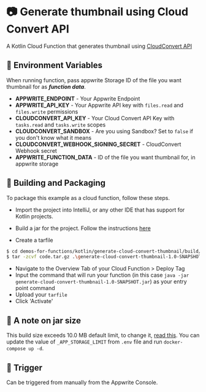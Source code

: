# 📷 Generate thumbnail using Cloud Convert API
A Kotlin Cloud Function that generates thumbnail using [CloudConvert API](https://cloudconvert.com/login#thumbnail-tasks)

## 📝 Environment Variables
When running function, pass appwrite Storage ID of the file you want thumbnail for as ***function data***.

- **APPWRITE_ENDPOINT** - Your Appwrite Endpoint
- **APPWRITE_API_KEY** - Your Appwrite API key with `files.read` and `files.write` permissions
- **CLOUDCONVERT_API_KEY** - Your Cloud Convert API Key with `tasks.read` and `tasks.write` scopes
- **CLOUDCONVERT_SANDBOX** - Are you using Sandbox? Set to `false` if you don't know what it means
- **CLOUDCONVERT_WEBHOOK_SIGNING_SECRET** - CloudConvert Webhook secret
- **APPWRITE_FUNCTION_DATA** - ID of the file you want thumbnail for, in appwrite storage

## 🚀 Building and Packaging

To package this example as a cloud function, follow these steps.

* Import the project into IntelliJ, or any other IDE that has support for Kotlin projects.

* Build a jar for the project. Follow the instructions [here](https://hardiksachan.hashnode.dev/build-a-jar-with-gradle)

* Create a tarfile

```bash
$ cd demos-for-functions/kotlin/generate-cloud-convert-thumbnail/build/libs/
$ tar -zcvf code.tar.gz .\generate-cloud-convert-thumbnail-1.0-SNAPSHOT.jar
```

* Navigate to the Overview Tab of your Cloud Function > Deploy Tag
* Input the command that will run your function (in this case `java -jar generate-cloud-convert-thumbnail-1.0-SNAPSHOT.jar`) as your entry point command
* Upload your `tarfile`
* Click 'Activate'

## 📝 A note on jar size
This build size exceeds 10.0 MB default limit, to change it, [read this](https://appwrite.io/docs/environment-variables).
You can update the value of `_APP_STORAGE_LIMIT` from `.env` file and run `docker-compose up -d`.

## 🎯 Trigger
Can be triggered from manually from the Appwrite Console.
